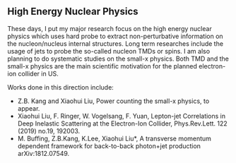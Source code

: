 ## High Energy Nuclear Physics

These days, I put my major research focus on the high energy nuclear physics which uses hard probe to extract non-perturbative information on the nucleon/nucleus internal structures. Long term researches include the usage of jets to probe the so-called nucleon TMDs or spins. I am also planning to do systematic studies on the small-x physics. Both TMD and the small-x physics are the main scientific motivation for the planned electron-ion collider in US. 

Works done in this direction include:

- Z.B. Kang and Xiaohui Liu, Power counting the small-x physics, to appear. 
- Xiaohui Liu, F. Ringer, W. Vogelsang, F. Yuan, Lepton-jet Correlations in Deep Inelastic Scattering at the Electron-Ion Collider, Phys.Rev.Lett. 122 (2019) no.19, 192003.
- M. Buffing, Z.B.Kang, K.Lee, Xiaohui Liu*, A transverse momentum dependent framework for back-to-back photon+jet production
arXiv:1812.07549.



